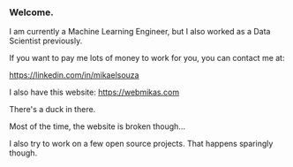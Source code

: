 ### Welcome.

I am currently a Machine Learning Engineer, but I also worked as a Data Scientist previously.

If you want to pay me lots of money to work for you, you can contact me at:

https://linkedin.com/in/mikaelsouza

I also have this website: https://webmikas.com

There's a duck in there.

Most of the time, the website is broken though...

I also try to work on a few open source projects. That happens sparingly though.
